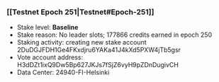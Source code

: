 ### [[Testnet Epoch 251|Testnet#Epoch-251]]
* Stake level: **Baseline**
* Stake reason: No leader slots; 177866 credits earned in epoch 250
* Staking activity: creating new stake account 2DuDGJFDH1Ge4FKxdjru6YAKa41J4kXd5PXW4jTb5gsr
* Vote account address: H3dDZt1ixQ9Dw5Bp627JKJs7fSjZ6vyH9pZDnDugivCH
* Data Center: 24940-FI-Helsinki